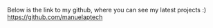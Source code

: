 Below is the link to my github, where you can see my latest projects :) https://github.com/manuelaptech
